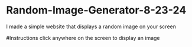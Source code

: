 # Random-Image-Generator-8-23-24
I made a simple website that displays a random image on your screen

#Instructions
click anywhere on the screen to display an image
